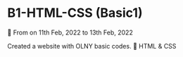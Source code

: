 # B1-HTML-CSS (Basic1)

📅 From on 11th Feb, 2022 to 13th Feb, 2022

  Created a website with OLNY basic codes.
  📍 HTML & CSS

